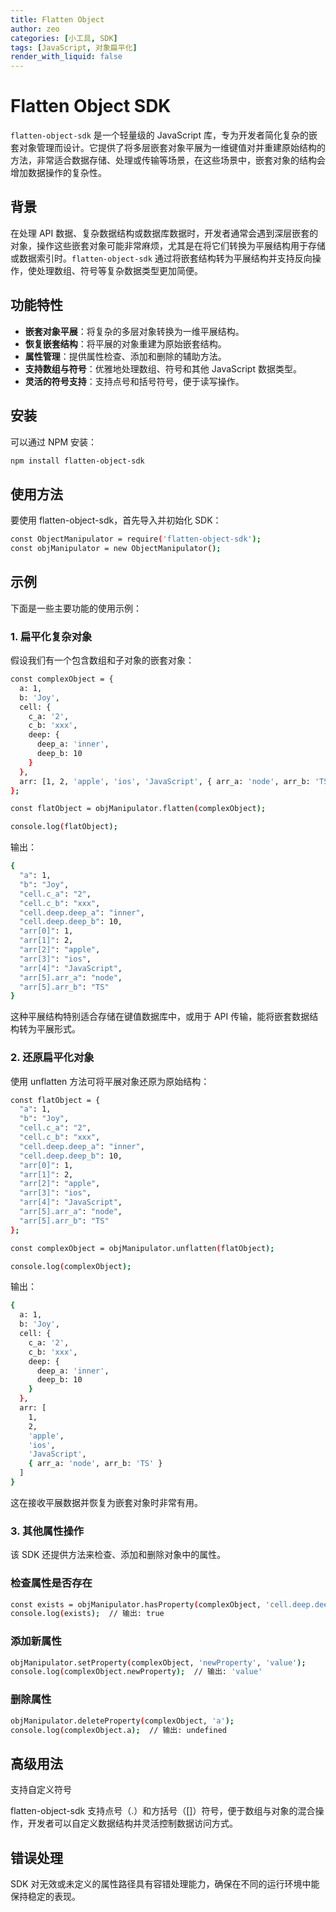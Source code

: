 ```yaml
---
title: Flatten Object
author: zeo
categories: [小工具, SDK]
tags: [JavaScript, 对象扁平化]
render_with_liquid: false
---
```


# Flatten Object SDK

`flatten-object-sdk` 是一个轻量级的 JavaScript 库，专为开发者简化复杂的嵌套对象管理而设计。它提供了将多层嵌套对象平展为一维键值对并重建原始结构的方法，非常适合数据存储、处理或传输等场景，在这些场景中，嵌套对象的结构会增加数据操作的复杂性。

## 背景

在处理 API 数据、复杂数据结构或数据库数据时，开发者通常会遇到深层嵌套的对象，操作这些嵌套对象可能非常麻烦，尤其是在将它们转换为平展结构用于存储或数据索引时。`flatten-object-sdk` 通过将嵌套结构转为平展结构并支持反向操作，使处理数组、符号等复杂数据类型更加简便。

## 功能特性

- **嵌套对象平展**：将复杂的多层对象转换为一维平展结构。
- **恢复嵌套结构**：将平展的对象重建为原始嵌套结构。
- **属性管理**：提供属性检查、添加和删除的辅助方法。
- **支持数组与符号**：优雅地处理数组、符号和其他 JavaScript 数据类型。
- **灵活的符号支持**：支持点号和括号符号，便于读写操作。

## 安装

可以通过 NPM 安装：

```bash
npm install flatten-object-sdk
```

## 使用方法

要使用 flatten-object-sdk，首先导入并初始化 SDK：
```bash
const ObjectManipulator = require('flatten-object-sdk');
const objManipulator = new ObjectManipulator();
```

## 示例

下面是一些主要功能的使用示例：

### 1. 扁平化复杂对象

假设我们有一个包含数组和子对象的嵌套对象：
```bash
const complexObject = {
  a: 1,
  b: 'Joy',
  cell: {
    c_a: '2',
    c_b: 'xxx',
    deep: {
      deep_a: 'inner',
      deep_b: 10
    }
  },
  arr: [1, 2, 'apple', 'ios', 'JavaScript', { arr_a: 'node', arr_b: 'TS' }]
};

const flatObject = objManipulator.flatten(complexObject);

console.log(flatObject);
```
输出：
```bash
{
  "a": 1,
  "b": "Joy",
  "cell.c_a": "2",
  "cell.c_b": "xxx",
  "cell.deep.deep_a": "inner",
  "cell.deep.deep_b": 10,
  "arr[0]": 1,
  "arr[1]": 2,
  "arr[2]": "apple",
  "arr[3]": "ios",
  "arr[4]": "JavaScript",
  "arr[5].arr_a": "node",
  "arr[5].arr_b": "TS"
}
```
这种平展结构特别适合存储在键值数据库中，或用于 API 传输，能将嵌套数据结构转为平展形式。

### 2. 还原扁平化对象

使用 unflatten 方法可将平展对象还原为原始结构：
```bash
const flatObject = {
  "a": 1,
  "b": "Joy",
  "cell.c_a": "2",
  "cell.c_b": "xxx",
  "cell.deep.deep_a": "inner",
  "cell.deep.deep_b": 10,
  "arr[0]": 1,
  "arr[1]": 2,
  "arr[2]": "apple",
  "arr[3]": "ios",
  "arr[4]": "JavaScript",
  "arr[5].arr_a": "node",
  "arr[5].arr_b": "TS"
};

const complexObject = objManipulator.unflatten(flatObject);

console.log(complexObject);
```
输出：
```bash
{
  a: 1,
  b: 'Joy',
  cell: {
    c_a: '2',
    c_b: 'xxx',
    deep: {
      deep_a: 'inner',
      deep_b: 10
    }
  },
  arr: [
    1,
    2,
    'apple',
    'ios',
    'JavaScript',
    { arr_a: 'node', arr_b: 'TS' }
  ]
}
```
这在接收平展数据并恢复为嵌套对象时非常有用。

### 3. 其他属性操作

该 SDK 还提供方法来检查、添加和删除对象中的属性。

### 检查属性是否存在
```bash
const exists = objManipulator.hasProperty(complexObject, 'cell.deep.deep_a');
console.log(exists);  // 输出: true
```
### 添加新属性
```bash
objManipulator.setProperty(complexObject, 'newProperty', 'value');
console.log(complexObject.newProperty);  // 输出: 'value'
```
### 删除属性
```bash
objManipulator.deleteProperty(complexObject, 'a');
console.log(complexObject.a);  // 输出: undefined
```
## 高级用法

支持自定义符号

flatten-object-sdk 支持点号（.）和方括号（[]）符号，便于数组与对象的混合操作，开发者可以自定义数据结构并灵活控制数据访问方式。

## 错误处理

SDK 对无效或未定义的属性路径具有容错处理能力，确保在不同的运行环境中能保持稳定的表现。
